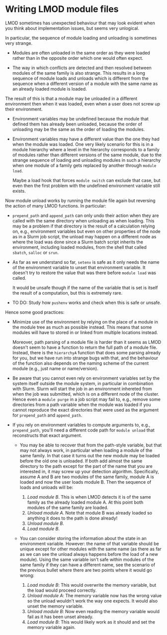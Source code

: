 # Writing LMOD module files

LMOD sometimes has unexpected behaviour that may look evident when you think about
implementation issues, but seems very unlogical.

In particular, the sequence of module loading and unloading is sometimes very strange.

  * Modules are often unloaded in the same order as they were loaded rather than in
    the opposite order which one would often expect.

  * The way in which conflicts are detected and then resolved between modules of the
    same family is also strange. This results in a long sequence of module loads and
    unloads which is different from the sequence when a different version of a module
    with the same name as an already loaded module is loaded.

The result of this is that a module may be unloaded in a different environment then
when it was loaded, even when a user does not screw up their environment.

  * Environment variables may be undefined because the module that defined them
    has already been unloaded, because the order of unloading may be the same as the
    order of loading the modules.

  * Environment variables may have a different value than the one they had when the
    module was loaded. One very likely scenario for this is in a module hierarchy
    where a level in the hierarchy corresponds to a family of modules rather than
    different versions of the same module, due to the strange sequence of loading and
    unloading modules in such a hierarchy when one module of a family gets replaced
    by another through ``module load``.

    Maybe a load hook that forces ``module switch`` can exclude that case, but even
    then the first problem with the undefined environment variable still exists.

Now module unload works by running the module file again but reversing the action
of many LMOD functions. In particular:

  * ``prepend_path`` and ``append_path`` can only undo their action when they are
    called with the same directory when unloading as when loading. This may be a
    problem if that directory is the result of a calculation relying on, e.g.,
    environment variables but even on other properties of the node as in a Slurm
    job script, the unload may happen on a different node as where the load was
    done since a Slurm batch script inherits the environment, including loaded
    modules, from the shell that called ``sbatch``, ``salloc`` or ``srun``.

  * As far as we understand so far, ``setenv`` is safe as it only needs the name
    of the environment variable to unset that environment variable. It doesn't try
    to restore the value that was there before ``module load`` was called.

    It would be unsafe though if the name of the variable that is set is itself the
    result of a computation, but this is extremely rare.

  * TO DO: Study how ``pushenv`` works and check when this is safe or unsafe.

Hence some good practices:

  * Minimize use of the environment by relying on the place of a module in the module
    tree as much as possible instead. This means that some modules will have to stored in
    or linked from multiple locations instead.

    Moreover, path parsing of a module file is harder than it seems as LMOD doesn't
    seem to have a function to return the full path of a module file. Instead, there
    is the ``hierarchyA`` function that does some parsing already for you, but we have
    run into strange bugs with that, and the behaviour of the function also depends
    on the naming scheme of the current module (e.g., just name or name/version).

  * Be aware that you cannot even rely on environment variables set by the system
    itself outside the module system, in particular in combination with Slurm. Slurm
    will start the job in an environment inhereted from when the job was submitted,
    which is on a different node of the cluster. Hence even a ``module purge`` in
    a job script may fail to, e.g., remove some directories from a path variable when the
    module was loaded if you cannot reproduce the exact directories that were used
    as the argument for ``prepend_path`` and ``append_path``.

  * If you rely on environment variables to compute arguments to, e.g., ``prepend_path``,
    you'll need a different code path for ``module unload`` that reconstructs that exact
    argument.

      * You may be able to recover that from the path-style variable, but that may not
        always work, in particular when loading a module of the same family. In that case
        it turns out the new module may be loaded before the old one is unloaded. If both
        add almost the same directory to the path except for the part of the name that you
        are interested in, it may screw up your detection algorithm. Specifically, assume
        A and B are two modules of the same family, module A is loaded and now the user
        loads module B. Then the sequence of loads and unloads will be:

          1. *Load module B*. This is when LMOD detects it is of the same family as the
             already loaded module A. At this point both modules of the same family
             are loaded.
          2. *Unload module A*. Note that module B was already loaded so anything it does
             to the path is done already!
          3. *Unload module B*.
          4. *Load module B*.

      * You can consider storing the information about the state in an environment variable.
        However: the name of that variable should be unique except for other modules with the
        same name (as there as far as we can see the unload always happens before the load of
        a new module). Using the same variable isn't safe within modules of the same family
        if they can have a different name, see the scenario of the previous bullet where
        there are two points where it would go wrong:
          1. *Load module B*: This would overwrite the memory variable, but the load would
             proceed correctly.
          2. *Unload module A*: The memory variable now has the wrong value so the unload
             wouldn't work the way one expects. It would also unset the memory variable.
          3. *Unload module B*: Now even reading the memory variable would fail as it has been
             unset already.
          4. *Load module B*: This would likely work as it should and set the memory variable
             again.

